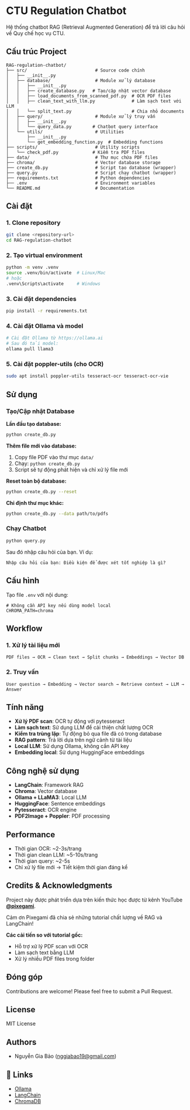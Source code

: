 # CTU Regulation Chatbot 

Hệ thống chatbot RAG (Retrieval Augmented Generation) để trả lời câu hỏi về Quy chế học vụ CTU.

## Cấu trúc Project

```
RAG-regulation-chatbot/
├── src/                          # Source code chính
│   ├── __init__.py
│   ├── database/                 # Module xử lý database
│   │   ├── __init__.py
│   │   ├── create_database.py   # Tạo/cập nhật vector database
│   │   ├── load_documents_from_scanned_pdf.py  # OCR PDF files
│   │   ├── clean_text_with_llm.py              # Làm sạch text với LLM
│   │   └── split_text.py                       # Chia nhỏ documents
│   ├── query/                    # Module xử lý truy vấn
│   │   ├── __init__.py
│   │   └── query_data.py        # Chatbot query interface
│   └── utils/                    # Utilities
│       ├── __init__.py
│       └── get_embedding_function.py  # Embedding functions
├── scripts/                      # Utility scripts
│   └── check_pdf.py             # Kiểm tra PDF files
├── data/                         # Thư mục chứa PDF files
├── chroma/                       # Vector database storage
├── create_db.py                  # Script tạo database (wrapper)
├── query.py                      # Script chạy chatbot (wrapper)
├── requirements.txt              # Python dependencies
├── .env                          # Environment variables
└── README.md                     # Documentation

```

## Cài đặt

### 1. Clone repository
```bash
git clone <repository-url>
cd RAG-regulation-chatbot
```

### 2. Tạo virtual environment
```bash
python -m venv .venv
source .venv/bin/activate  # Linux/Mac
# hoặc
.venv\Scripts\activate     # Windows
```

### 3. Cài đặt dependencies
```bash
pip install -r requirements.txt
```

### 4. Cài đặt Ollama và model
```bash
# Cài đặt Ollama từ https://ollama.ai
# Sau đó tải model:
ollama pull llama3
```

### 5. Cài đặt poppler-utils (cho OCR)
```bash
sudo apt install poppler-utils tesseract-ocr tesseract-ocr-vie
```

## Sử dụng

### Tạo/Cập nhật Database

**Lần đầu tạo database:**
```bash
python create_db.py
```

**Thêm file mới vào database:**
1. Copy file PDF vào thư mục `data/`
2. Chạy: `python create_db.py`
3. Script sẽ tự động phát hiện và chỉ xử lý file mới

**Reset toàn bộ database:**
```bash
python create_db.py --reset
```

**Chỉ định thư mục khác:**
```bash
python create_db.py --data path/to/pdfs
```

### Chạy Chatbot

```bash
python query.py
```

Sau đó nhập câu hỏi của bạn. Ví dụ:
```
Nhập câu hỏi của bạn: Điều kiện để được xét tốt nghiệp là gì?
```

## Cấu hình

Tạo file `.env` với nội dung:
```env
# Không cần API key nếu dùng model local
CHROMA_PATH=chroma
```

## Workflow

### 1. Xử lý tài liệu mới
```
PDF files → OCR → Clean text → Split chunks → Embeddings → Vector DB
```

### 2. Truy vấn
```
User question → Embedding → Vector search → Retrieve context → LLM → Answer
```

## Tính năng

- **Xử lý PDF scan**: OCR tự động với pytesseract  
- **Làm sạch text**: Sử dụng LLM để cải thiện chất lượng OCR  
- **Kiểm tra trùng lặp**: Tự động bỏ qua file đã có trong database  
- **RAG pattern**: Trả lời dựa trên ngữ cảnh từ tài liệu  
- **Local LLM**: Sử dụng Ollama, không cần API key  
- **Embedding local**: Sử dụng HuggingFace embeddings  

## Công nghệ sử dụng 

- **LangChain**: Framework RAG
- **Chroma**: Vector database
- **Ollama + LLaMA3**: Local LLM
- **HuggingFace**: Sentence embeddings
- **Pytesseract**: OCR engine
- **PDF2Image + Poppler**: PDF processing

## Performance

- Thời gian OCR: ~2-3s/trang
- Thời gian clean LLM: ~5-10s/trang
- Thời gian query: ~2-5s
- Chỉ xử lý file mới → Tiết kiệm thời gian đáng kể

## Credits & Acknowledgments

Project này được phát triển dựa trên kiến thức học được từ kênh YouTube [**@pixegami**](https://www.youtube.com/@pixegami).

Cảm ơn Pixegami đã chia sẻ những tutorial chất lượng về RAG và LangChain!

**Các cải tiến so với tutorial gốc:**
- Hỗ trợ xử lý PDF scan với OCR
- Làm sạch text bằng LLM
- Xử lý nhiều PDF files trong folder

## Đóng góp

Contributions are welcome! Please feel free to submit a Pull Request.

## License

MIT License

## Authors

- Nguyễn Gia Bảo (nggiabao19@gmail.com)

## 🔗 Links

- [Ollama](https://ollama.ai)
- [LangChain](https://python.langchain.com)
- [ChromaDB](https://www.trychroma.com)
